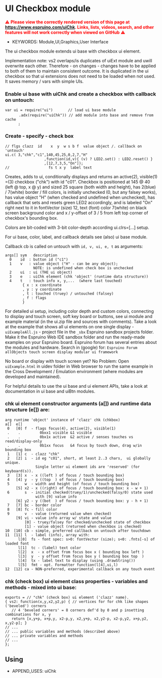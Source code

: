 <!--- Copyright (c) 2019 allObjects, Pur3 Ltd. See the file LICENSE for copying permission. -->
UI Checkbox module
==================================

<span style="color:red">:warning: **Please view the correctly rendered version of this page at https://www.espruino.com/uiChk. Links, lists, videos, search, and other features will not work correctly when viewed on GitHub** :warning:</span>

* KEYWORDS: Module,UI,Graphics,User Interface

The ui checkbox module extends ui base with checkbox ui element.

Implementation note: vs2 overlaps/is duplicates of uiExt module and
uwill overwrite each other. Therefore - on changes - changes have to
be applied to both of them to maintain consistent outcome. It is
duplicated in the ui checkbox so that ui extensions does not need to
be loaded when not used. It saves memory / vars with simple UIs.


### Enable ui base with uiChk and create a checkbox with callback on untouch:

```
var ui = require("ui")       // load ui base module
 　　  .adx(require("uiChk")) // add module into base and remove from cache
      ;
```


### Create - specify - check box

```
// flgs clazz  id    x  y  w s b f  value object /. callback on 'untouch'
ui.c( 3,"chk","c1",140,45,25,0,2,7,"H"
                  ,function(id,v){ (v) ? LED2.set() : LED2.reset() }
                  ,[12,7,3,5,"On"]);
//                  fs t x y  label text
```

Creates, adds to ui, conditionally displays and returns an active(2),
visible(1) =(3) checkbox ("chk") with id "c01". Checkbox is positioned
at 145 @ 40 (left @ top, x @ y) and sized 25 square (both width and
height), has 2(blue) / 7(white) border / fill colors, is initially
unchecked (0, but any falsey works), has value object "H" (when checked
and undefined when unchecked), has callback that sets and resets green
LED2 accordingly, and is labeled "On" right next to it in fontVector
(size) 12, text (font) color 7(white) on black screen background color
and x / y-offset of 3 / 5 from left top corner of checkbox's bounding box.

Colors are bit-coded with 3-bit color-depth according ui.clrs=[...] setup.

For ui base, color, label, and callback details see (also) ui base module.

Callback cb is called on untouch with `id, v, ui, e, t` as arguments:

```
args[] sym   description
  0    id  : button id ("c1")
  1    v   : value object ("H" - can be any object);
             NOTE: is undefined when check box is unchecked
  2    ui  : ui (THE ui object)
  3    e   : uiChk element (chk 'object' (runtime data structure))
  4    t   : touch info x, y,...  (where last touched)
        { x : x coordinate
        , y : y coordinate
        , t : touched (truey) / untouched (falsey)
        , f : flags
        }
```

For detailed ui setup, including color depth and custom colors, connecting
to display and touch screen, soft key board or buttons, see ui module and
example material (in the ui.zip file and sources with comments). Take a
look at the example that shows all ui elements on one single display -
`uiExampleAll.js` - project file in the `_sbx` Espruino sandbox projects
folder. Make it the Espruino Web IDE sandbox folder and run the ready-made
examples on your Espruino board. Espruino forum has several entries about
the modules and hardware. Search in (google) for:
`Espruino Forum allObjects touch screen display modular ui framework`

No board or display with touch screen yet? No Problem: Open `uiExample.html`
in uidev folder in Web browser to run the same example in the Cross
Development / Emulation environment (where modules are developed and
maintained).

For helpful details to use the ui base and ui element APIs, take a look
at documentation in ui base and uiBtn modules.


### chk ui element constructor arguments (a[]) and runtime data structure (e[]) are:

```
arg runtime 'object' instance of 'clazz' chk (chkbox)
a[]  e[]
 0   [0] f  - flags focus(4), active(2), visible(1)
 .    .         0bxx1 visible &1 visible
 .    .         0bx1x active  &2 active / senses touches vs read/display-only
 .    .         0b1xx focus   &4 focus by touch down, drag w/in bounding box
 1   [1] c  - clazz "chk"
 2   [2] i  - id eg "c01", short, at least 2..3 chars,  ui globally unique.
              Single letter ui element ids are 'reserved' (for keyboard(s)).
 3   [3] x  - x ((left ) of focus / touch bounding box)
 4   [4] y  - y ((top  ) of focus / touch bounding box)
 5       w  - width and height (of focus / touch bounding box)
     [5] x2 - x ((right) of focus / touch bounding box: x - w + 1)
 6       s  - initial checked(truey/1)/unchecked(falsy/0) state used
              with [9] value info
     [6] y2 - y ((bot  ) of focus / touch bounding box: y - h + 1)
 7   [7] bc - border color
 8   [8] fc - fill color
 9       v  - value (returned value when checked)
     [9] vi - value info array w/ state and value
         [0] - truey/falsey for checked/unchecked state of checkbox
         [1] - value object (returned when checkbox is checked)
10  [10] cb - simple, preferred callback on untouch after touchdown
11  [11] l  - label (info), array with:
      l[0]  fs - font spec: s>0: fontVector (size); s<0: .fnts[-s] of loaded font
      l[1]  tc - (label) text color
      l[2]  x  - x offset from focus box x ( bounding box left )
      l[3]  y  - y offset from focus box y ( bounding box top  )
      l[4]  tx - label text to display (using .drawString())
      l[5]  fmt - opt. Formatter function(l[4],ui,l)
12  [12] ca - NON-preferred, experimental callback on any touch event
```


### chk (check box) ui element class properties - variables and methods - mixed into ui base:

 ```
exports = // "chk" (check box) ui element ('clazz' name).
{ vs2: function(x,y,x2,y2,p) { // vertices for for chk like shapes ('beveled') corners
    // 4 'beveled corners' = 8 corners def'd by 0 and p insetting combinations for x, y
    return [x,y+p, x+p,y, x2-p,y, x2,y+p, x2,y2-p, x2-p,y2, x+p,y2, x,y2-p]; }
// ...
// ... public variables and methods (described above)
// ... private variables and methods
// ...
};
```

Using
-----

* APPEND_USES: uiChk
